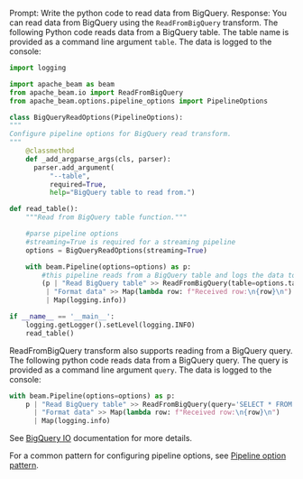 Prompt:
Write the python code to read data from BigQuery.
Response:
You can read data from BigQuery using the `ReadFromBigQuery` transform. The following Python code reads data from a BigQuery table. The table name is provided as a command line argument `table`. The data is logged to the console:

```python
import logging

import apache_beam as beam
from apache_beam.io import ReadFromBigQuery
from apache_beam.options.pipeline_options import PipelineOptions

class BigQueryReadOptions(PipelineOptions):
"""
Configure pipeline options for BigQuery read transform.
"""
    @classmethod
    def _add_argparse_args(cls, parser):
      parser.add_argument(
          "--table",
          required=True,
          help="BigQuery table to read from.")

def read_table():
    """Read from BigQuery table function."""

    #parse pipeline options
    #streaming=True is required for a streaming pipeline
    options = BigQueryReadOptions(streaming=True)

    with beam.Pipeline(options=options) as p:
        #this pipeline reads from a BigQuery table and logs the data to the console
        (p | "Read BigQuery table" >> ReadFromBigQuery(table=options.table)
         | "Format data" >> Map(lambda row: f"Received row:\n{row}\n")
         | Map(logging.info))

if __name__ == '__main__':
    logging.getLogger().setLevel(logging.INFO)
    read_table()
```
ReadFromBigQuery transform also supports reading from a BigQuery query. The following python code reads data from a BigQuery query. The query is provided as a command line argument `query`. The data is logged to the console:

```python
with beam.Pipeline(options=options) as p:
    p | "Read BigQuery table" >> ReadFromBigQuery(query='SELECT * FROM table')
      | "Format data" >> Map(lambda row: f"Received row:\n{row}\n")
      | Map(logging.info)
 ```

See [BigQuery IO](https://beam.apache.org/releases/pydoc/current/apache_beam.io.gcp.bigquery.html) documentation for more details.

For a common pattern for configuring pipeline options, see [Pipeline option pattern](https://beam.apache.org/documentation/patterns/pipeline-options/).

